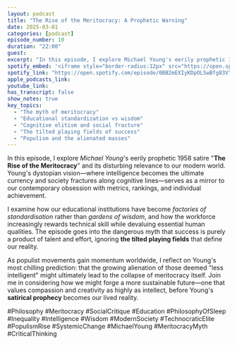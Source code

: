 ```yaml
---
layout: podcast
title: "The Rise of the Meritocracy: A Prophetic Warning"
date: 2025-03-01
categories: [podcast]
episode_number: 10
duration: "22:00"
guest: 
excerpt: "In this episode, I explore Michael Young's eerily prophetic 1958 satire 'The Rise of the Meritocracy' and its disturbing relevance to our modern world."
spotify_embed: '<iframe style="border-radius:12px" src="https://open.spotify.com/embed/episode/0BB2mEXIyKDpOLSwBfg83V?utm_source=generator" width="100%" height="352" frameBorder="0" allowfullscreen="" allow="autoplay; clipboard-write; encrypted-media; fullscreen; picture-in-picture" loading="lazy"></iframe>'
spotify_link: "https://open.spotify.com/episode/0BB2mEXIyKDpOLSwBfg83V"
apple_podcasts_link: 
youtube_link: 
has_transcript: false
show_notes: true
key_topics:
  - "The myth of meritocracy"
  - "Educational standardization vs wisdom"
  - "Cognitive elitism and social fracture"
  - "The tilted playing fields of success"
  - "Populism and the alienated masses"
---
```


In this episode, I explore *Michael Young*'s eerily prophetic 1958 satire "**The Rise of the Meritocracy**" and its disturbing relevance to our modern world. Young's dystopian vision—where intelligence becomes the ultimate currency and society fractures along cognitive lines—serves as a mirror to our contemporary obsession with metrics, rankings, and individual achievement.

I examine how our educational institutions have become *factories of standardisation* rather than *gardens of wisdom*, and how the workforce increasingly rewards technical skill while devaluing essential human qualities. The episode goes into the dangerous myth that success is purely a product of talent and effort, ignoring **the tilted playing fields** that define our reality.

As populist movements gain momentum worldwide, I reflect on Young's most chilling prediction: that the growing alienation of those deemed "less intelligent" might ultimately lead to the collapse of meritocracy itself. Join me in considering how we might forge a more sustainable future—one that values compassion and creativity as highly as intellect, before Young's **satirical prophecy** becomes our lived reality.

#Philosophy #Meritocracy #SocialCritique #Education #PhilosophyOfSleep #Inequality #Intelligence #Wisdom #ModernSociety #TechnocraticElite #PopulismRise #SystemicChange #MichaelYoung #MeritocracyMyth #CriticalThinking